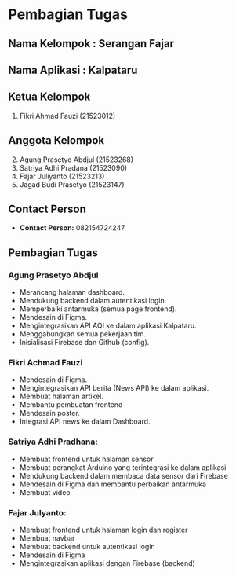 # Pembagian Tugas

## Nama Kelompok : Serangan Fajar
## Nama Aplikasi : Kalpataru

## Ketua Kelompok
1. Fikri Ahmad Fauzi (21523012)

## Anggota Kelompok
2. Agung Prasetyo Abdjul (21523268)
3. Satriya Adhi Pradana (21523090)
4. Fajar Juliyanto (21523213)
5. Jagad Budi Prasetyo (21523147)

## Contact Person
- **Contact Person:** 082154724247

## Pembagian Tugas

### Agung Prasetyo Abdjul
- Merancang halaman dashboard.
- Mendukung backend dalam autentikasi login.
- Memperbaiki antarmuka (semua page frontend).
- Mendesain di Figma.
- Mengintegrasikan API AQI ke dalam aplikasi Kalpataru.
- Menggabungkan semua pekerjaan tim.
- Inisialisasi Firebase dan Github (config).

### Fikri Achmad Fauzi
- Mendesain di Figma.
- Mengintegrasikan API berita (News API) ke dalam aplikasi.
- Membuat halaman artikel.
- Membantu pembuatan frontend
- Mendesain poster.
- Integrasi API news ke dalam Dashboard.

### Satriya Adhi Pradhana:
- Membuat frontend untuk halaman sensor
- Membuat perangkat Arduino yang terintegrasi ke dalam aplikasi
- Mendukung backend dalam membaca data sensor dari Firebase
- Mendesain di Figma dan membantu perbaikan antarmuka
- Membuat video

### Fajar Julyanto:
- Membuat frontend untuk halaman login dan register
- Membuat navbar
- Membuat backend untuk autentikasi login
- Mendesain di Figma
- Mengintegrasikan aplikasi dengan Firebase (backend)


